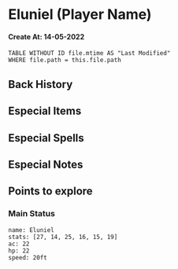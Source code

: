 # Eluniel (Player Name)
#### Create At: 14-05-2022
```dataview  
TABLE WITHOUT ID file.mtime AS "Last Modified"  
WHERE file.path = this.file.path  
```
## Back History


## Especial Items

## Especial Spells

## Especial Notes

## Points to explore

### Main Status
```statblock
name: Eluniel
stats: [27, 14, 25, 16, 15, 19]
ac: 22
hp: 22
speed: 20ft

```